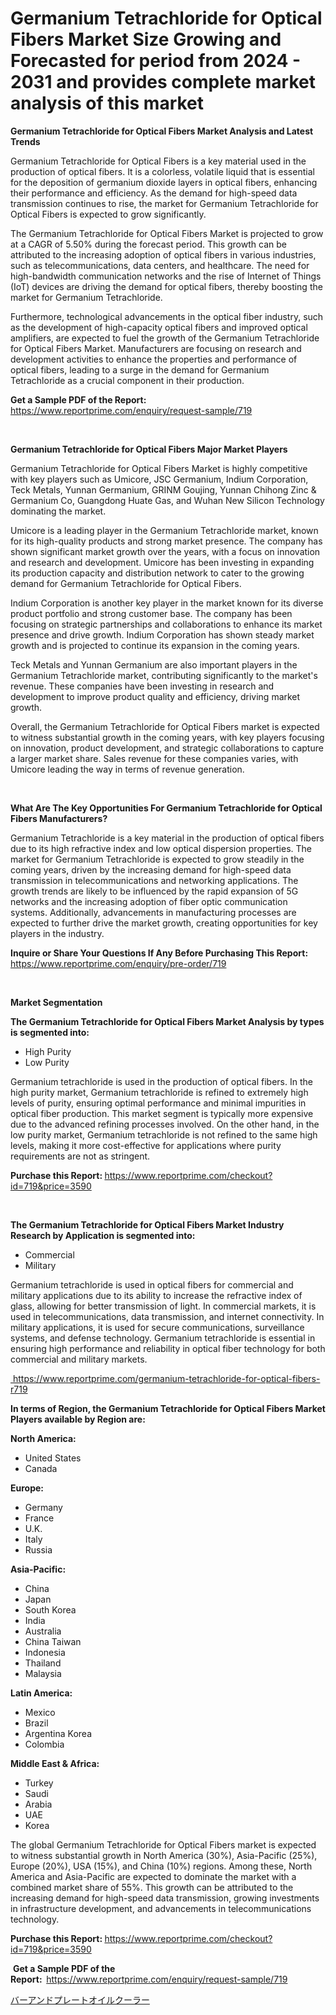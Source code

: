 <p><h1>Germanium Tetrachloride for Optical Fibers Market Size Growing and Forecasted for period from 2024 - 2031 and provides complete market analysis of this market</h1></p><p><strong>Germanium Tetrachloride for Optical Fibers Market Analysis and Latest Trends</strong></p>
<p><p>Germanium Tetrachloride for Optical Fibers is a key material used in the production of optical fibers. It is a colorless, volatile liquid that is essential for the deposition of germanium dioxide layers in optical fibers, enhancing their performance and efficiency. As the demand for high-speed data transmission continues to rise, the market for Germanium Tetrachloride for Optical Fibers is expected to grow significantly.</p><p>The Germanium Tetrachloride for Optical Fibers Market is projected to grow at a CAGR of 5.50% during the forecast period. This growth can be attributed to the increasing adoption of optical fibers in various industries, such as telecommunications, data centers, and healthcare. The need for high-bandwidth communication networks and the rise of Internet of Things (IoT) devices are driving the demand for optical fibers, thereby boosting the market for Germanium Tetrachloride.</p><p>Furthermore, technological advancements in the optical fiber industry, such as the development of high-capacity optical fibers and improved optical amplifiers, are expected to fuel the growth of the Germanium Tetrachloride for Optical Fibers Market. Manufacturers are focusing on research and development activities to enhance the properties and performance of optical fibers, leading to a surge in the demand for Germanium Tetrachloride as a crucial component in their production.</p></p>
<p><strong>Get a Sample PDF of the Report:&nbsp;</strong> <a href="https://www.reportprime.com/enquiry/request-sample/719">https://www.reportprime.com/enquiry/request-sample/719</a></p>
<p>&nbsp;</p>
<p><strong>Germanium Tetrachloride for Optical Fibers Major Market Players</strong></p>
<p><p>Germanium Tetrachloride for Optical Fibers Market is highly competitive with key players such as Umicore, JSC Germanium, Indium Corporation, Teck Metals, Yunnan Germanium, GRINM Goujing, Yunnan Chihong Zinc & Germanium Co, Guangdong Huate Gas, and Wuhan New Silicon Technology dominating the market.</p><p>Umicore is a leading player in the Germanium Tetrachloride market, known for its high-quality products and strong market presence. The company has shown significant market growth over the years, with a focus on innovation and research and development. Umicore has been investing in expanding its production capacity and distribution network to cater to the growing demand for Germanium Tetrachloride for Optical Fibers.</p><p>Indium Corporation is another key player in the market known for its diverse product portfolio and strong customer base. The company has been focusing on strategic partnerships and collaborations to enhance its market presence and drive growth. Indium Corporation has shown steady market growth and is projected to continue its expansion in the coming years.</p><p>Teck Metals and Yunnan Germanium are also important players in the Germanium Tetrachloride market, contributing significantly to the market's revenue. These companies have been investing in research and development to improve product quality and efficiency, driving market growth.</p><p>Overall, the Germanium Tetrachloride for Optical Fibers market is expected to witness substantial growth in the coming years, with key players focusing on innovation, product development, and strategic collaborations to capture a larger market share. Sales revenue for these companies varies, with Umicore leading the way in terms of revenue generation.</p></p>
<p>&nbsp;</p>
<p><strong>What Are The Key Opportunities For Germanium Tetrachloride for Optical Fibers Manufacturers?</strong></p>
<p><p>Germanium Tetrachloride is a key material in the production of optical fibers due to its high refractive index and low optical dispersion properties. The market for Germanium Tetrachloride is expected to grow steadily in the coming years, driven by the increasing demand for high-speed data transmission in telecommunications and networking applications. The growth trends are likely to be influenced by the rapid expansion of 5G networks and the increasing adoption of fiber optic communication systems. Additionally, advancements in manufacturing processes are expected to further drive the market growth, creating opportunities for key players in the industry.</p></p>
<p><strong>Inquire or Share Your Questions If Any Before Purchasing This Report:</strong> <a href="https://www.reportprime.com/enquiry/pre-order/719">https://www.reportprime.com/enquiry/pre-order/719</a></p>
<p>&nbsp;</p>
<p><strong>Market Segmentation</strong></p>
<p><strong>The Germanium Tetrachloride for Optical Fibers Market Analysis by types is segmented into:</strong></p>
<p><ul><li>High Purity</li><li>Low Purity</li></ul></p>
<p><p>Germanium tetrachloride is used in the production of optical fibers. In the high purity market, Germanium tetrachloride is refined to extremely high levels of purity, ensuring optimal performance and minimal impurities in optical fiber production. This market segment is typically more expensive due to the advanced refining processes involved. On the other hand, in the low purity market, Germanium tetrachloride is not refined to the same high levels, making it more cost-effective for applications where purity requirements are not as stringent.</p></p>
<p><strong>Purchase this Report:&nbsp;</strong><a href="https://www.reportprime.com/checkout?id=719&price=3590">https://www.reportprime.com/checkout?id=719&price=3590</a></p>
<p>&nbsp;</p>
<p><strong>The Germanium Tetrachloride for Optical Fibers Market Industry Research by Application is segmented into:</strong></p>
<p><ul><li>Commercial</li><li>Military</li></ul></p>
<p><p>Germanium tetrachloride is used in optical fibers for commercial and military applications due to its ability to increase the refractive index of glass, allowing for better transmission of light. In commercial markets, it is used in telecommunications, data transmission, and internet connectivity. In military applications, it is used for secure communications, surveillance systems, and defense technology. Germanium tetrachloride is essential in ensuring high performance and reliability in optical fiber technology for both commercial and military markets.</p></p>
<p><a href="https://www.reportprime.com/germanium-tetrachloride-for-optical-fibers-r719">&nbsp;https://www.reportprime.com/germanium-tetrachloride-for-optical-fibers-r719</a></p>
<p><strong>In terms of Region, the Germanium Tetrachloride for Optical Fibers Market Players available by Region are:</strong></p>
<p>
    <p> <strong> North America: </strong>
        <ul>
            <li>United States</li>
            <li>Canada</li>
        </ul>
        </p> 
    <p> <strong> Europe: </strong>
        <ul>
            <li>Germany</li>
            <li>France</li>
            <li>U.K.</li>
            <li>Italy</li>
            <li>Russia</li>
        </ul>
        </p> 
    <p> <strong> Asia-Pacific: </strong>
        <ul>
            <li>China</li>
            <li>Japan</li>
            <li>South Korea</li>
            <li>India</li>
            <li>Australia</li>
            <li>China Taiwan</li>
            <li>Indonesia</li>
            <li>Thailand</li>
            <li>Malaysia</li>
        </ul>
        </p> 
    <p> <strong> Latin America: </strong>
        <ul>
            <li>Mexico</li>
            <li>Brazil</li>
            <li>Argentina Korea</li>
            <li>Colombia</li>
        </ul>
        </p> 
    <p> <strong> Middle East & Africa: </strong>
        <ul>
            <li>Turkey</li>
            <li>Saudi</li>
            <li>Arabia</li>
            <li>UAE</li>
            <li>Korea</li>
        </ul>
    </p>
    </p>
<p><p>The global Germanium Tetrachloride for Optical Fibers market is expected to witness substantial growth in North America (30%), Asia-Pacific (25%), Europe (20%), USA (15%), and China (10%) regions. Among these, North America and Asia-Pacific are expected to dominate the market with a combined market share of 55%. This growth can be attributed to the increasing demand for high-speed data transmission, growing investments in infrastructure development, and advancements in telecommunications technology.</p></p>
<p><strong>Purchase this Report: </strong><a href="https://www.reportprime.com/checkout?id=719&price=3590">https://www.reportprime.com/checkout?id=719&price=3590</a></p>
<p>&nbsp;<strong>Get a Sample PDF of the Report:&nbsp;&nbsp;</strong><a href="https://www.reportprime.com/enquiry/request-sample/719">https://www.reportprime.com/enquiry/request-sample/719</a></p>
<p><strong></strong></p>
<p><p><a href="https://github.com/MacyOrn/Market-Research-Report-List-1/blob/main/476800770156.md">バーアンドプレートオイルクーラー</a></p></p>